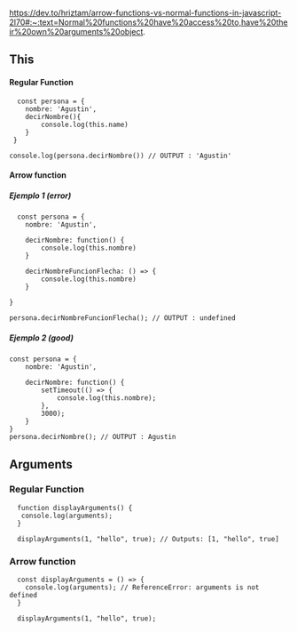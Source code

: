 https://dev.to/hriztam/arrow-functions-vs-normal-functions-in-javascript-2l70#:~:text=Normal%20functions%20have%20access%20to,have%20their%20own%20arguments%20object.

## This

#### Regular Function
      const persona = {
    	nombre: 'Agustin',
    	decirNombre(){
    		console.log(this.name)
    	}
     }   
     
    console.log(persona.decirNombre()) // OUTPUT : 'Agustin'
#### Arrow function
##### Ejemplo 1 (error)
      const persona = {
    	nombre: 'Agustin',
    	
    	decirNombre: function() {
    		console.log(this.nombre)
    	}
    	
    	decirNombreFuncionFlecha: () => {
    		console.log(this.nombre)
    	}
     
    }
     
    persona.decirNombreFuncionFlecha(); // OUTPUT : undefined

##### Ejemplo 2 (good)
    const persona = {
    	nombre: 'Agustin',
    	
    	decirNombre: function() {
    		setTimeout(() => {
    			console.log(this.nombre);
    		},
    		3000);
    	}  
    }
    persona.decirNombre(); // OUTPUT : Agustin


  ## Arguments

  ### Regular Function
  
      function displayArguments() {
       console.log(arguments);
      }
      
      displayArguments(1, "hello", true); // Outputs: [1, "hello", true]

### Arrow function

      const displayArguments = () => {
        console.log(arguments); // ReferenceError: arguments is not defined
      }
      
      displayArguments(1, "hello", true);
